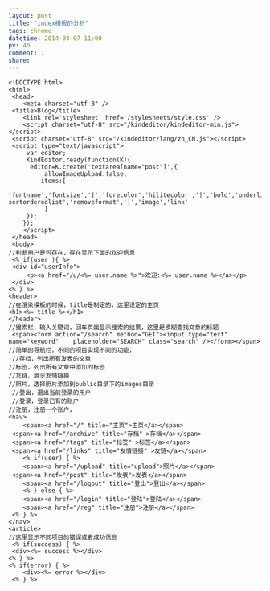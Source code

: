```yaml
---
layout: post
title: "index模板的分析"
tags: chrome
datetime: 2014-04-07 11:00
pv: 40
comment: 1
share: 
---
```




	<!DOCTYPE html>
	<html>
 	 <head>
  		<meta charset="utf-8" />
   	 <title>Blog</title>
    	<link rel='stylesheet' href='/stylesheets/style.css' />
    	<script charset="utf-8" src="/kindeditor/kindeditor-min.js"></script>
   	 <script charset="utf-8" src="/kindeditor/lang/zh_CN.js"></script>
   	 <script type="text/javascript">
     	 var editor;
     	 KindEditor.ready(function(K){
      	  editor=K.create('textarea[name="post"]',{
        	  allowImageUpload:false,
         	 items:[
            	'fontname','fontsize','|','forecolor','hilitecolor','|','bold','underline','in	sertorderedlist','removeformat','|','image','link'
        	  ]
       	 });
      	});
    	</script>
 	 </head>
 	 <body>
  	//判断用户是否存在，存在显示下面的欢迎信息
 	 <% if(user ){ %>
   	 <div id="userInfo">
    	 <p><a href="/u/<%= user.name %>">欢迎:<%= user.name %></a></p>
   	 </div>
  	<% } %>
  	<header>
  	//在渲染模板的时候，title是制定的，这里设定的主页
  	<h1><%= title %></h1>
  	</header>
  	//搜索栏，输入关键词，回车页面显示搜索的结果，这里是模糊查找文章的标题
 	 <span><form action="/search" method="GET"><input type="text" name="keyword" 	placeholder="SEARCH" class="search" /></form></span>
  	//简单的导航栏，不同的项目实现不同的功能，
 	 //存档，列出所有发表的文章
  	//标签，列出所有文章中添加的标签
  	//友链，展示友情链接
  	//照片，选择照片添加到public目录下的images目录
 	 //登出，退出当前登录的用户
 	 //登录，登录已有的账户
  	//注册，注册一个账户，
  	<nav>
  		<span><a href="/" title="主页">主页</a></span>
   	 <span><a href="/archive" title="存档" >存档</a></span>
   	 <span><a href="/tags" title="标签" >标签</a></span>
   	 <span><a href="/links" title="友情链接" >友链</a></span>
    	<% if(user) { %>
    	<span><a href="/upload" title="upload">照片</a></span>
   	 <span><a href="/post" title="发表">发表</a></span>
    	<span><a href="/logout" title="登出">登出</a></span>
    	<% } else { %>
  		<span><a href="/login" title="登陆">登陆</a></span>
  		<span><a href="/reg" title="注册">注册</a></span>
   	 <% } %>
  	</nav>
  	<article>
  	//这里显示不同项目的错误或者成功信息
 	 <% if(success) { %>
   	 <div><%= success %></div>
  	<% } %>
  	<% if(error) { %>
    	<div><%= error %></div>
 	 <% } %>